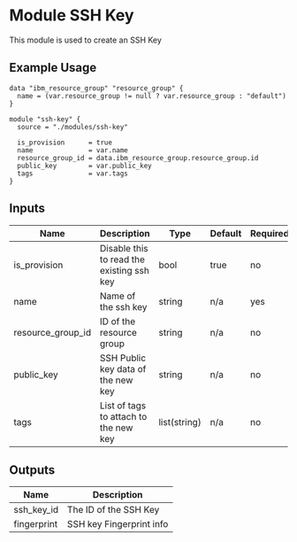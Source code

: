 # Module SSH Key

This module is used to create an SSH Key

## Example Usage
```
data "ibm_resource_group" "resource_group" {
  name = (var.resource_group != null ? var.resource_group : "default")
}

module "ssh-key" {
  source = "./modules/ssh-key"

  is_provision      = true
  name              = var.name
  resource_group_id = data.ibm_resource_group.resource_group.id
  public_key        = var.public_key
  tags              = var.tags
}
```

<!-- BEGINNING OF PRE-COMMIT-TERRAFORM DOCS HOOK -->

## Inputs

| Name                              | Description                                           | Type   | Default | Required |
|-----------------------------------|-------------------------------------------------------|--------|---------|----------|
| is_provision | Disable this to read the existing ssh key | bool | true | no |
| name | Name of the ssh key | string | n/a | yes |
| resource\_group\_id | ID of the resource group | string | n/a | no |
| public_key | SSH Public key data of the new key | string | n/a | no |
| tags | List of tags to attach  to the new key | list(string) | n/a | no |

## Outputs

| Name | Description |
|------|-------------|
| ssh\_key\_id | The ID of the SSH Key |
| fingerprint | SSH key Fingerprint info |